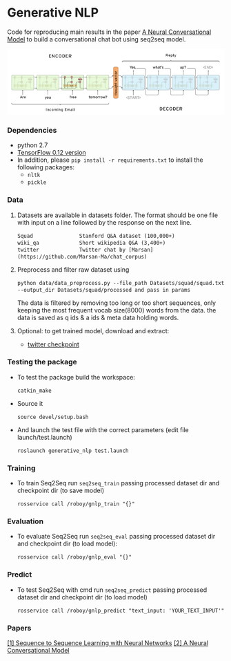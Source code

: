 # Generative NLP
Code for reproducing main results in the paper [A Neural Conversational Model](http://papers.nips.cc/paper/5346-sequence-to-sequence-learning-with-neural-networks.pdf) to build a conversational chat bot using seq2seq model.

<img src="Images/seq2seq.png" width="800px"/>


### Dependencies
- python 2.7
- [TensorFlow 0.12 version](https://www.tensorflow.org/get_started/os_setup)
- In addition, please `pip install -r requirements.txt` to install the following packages:
    - `nltk`
    - `pickle`


### Data
1. Datasets are available in datasets folder. The format should be one file with input on a line followed by the response on the next line.
    ```
    Squad               Stanford Q&A dataset (100,000+)
    wiki_qa             Short wikipedia Q&A (3,400+)
    twitter             Twitter chat by [Marsan](https://github.com/Marsan-Ma/chat_corpus)
    ```

2. Preprocess and filter raw dataset using

    ```
    python data/data_preprocess.py --file_path Datasets/squad/squad.txt --output_dir Datasets/squad/processed and pass in params
    ```
    The data is filtered by removing too long or too short sequences, only keeping the most frequent vocab size(8000) words from the data. the data is saved as q ids & a ids & meta data holding words.

3. Optional: to get trained model, download and extract:
    - [twitter checkpoint](https://www.dropbox.com/s/bc01cmtnidkygln/twitter_checkpoint.zip?dl=0)

### Testing the package
- To test the package build the workspace:
    ```
    catkin_make
    ```
- Source it
    ```
    source devel/setup.bash
    ```
- And launch the test file with the correct parameters (edit file launch/test.launch)
    ```
    roslaunch generative_nlp test.launch
    ```

### Training
- To train Seq2Seq run `seq2seq_train` passing processed dataset dir and checkpoint dir (to save model)
   
    ```
    rosservice call /roboy/gnlp_train "{}"
    ```


### Evaluation
- To evaluate Seq2Seq run `seq2seq_eval` passing processed dataset dir and checkpoint dir (to load model):

    ```
    rosservice call /roboy/gnlp_eval "{}" 
    ```

### Predict
- To test Seq2Seq with cmd run `seq2seq_predict` passing processed dataset dir and checkpoint dir (to load model)

    ```
    rosservice call /roboy/gnlp_predict "text_input: 'YOUR_TEXT_INPUT'" 
    ```


### Papers
[\[1\] Sequence to Sequence Learning with Neural Networks][1]
[\[2\] A Neural Conversational Model][2]

[1]: http://papers.nips.cc/paper/5346-sequence-to-sequence-learning-with-neural-networks.pdf

[2]: http://arxiv.org/pdf/1506.05869v1.pdf
